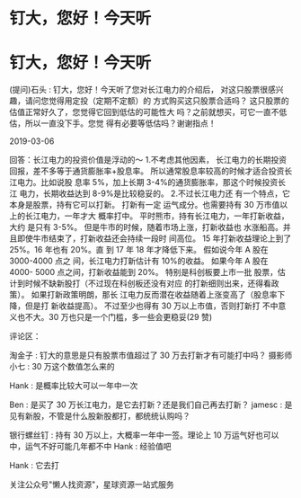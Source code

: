 # 钉大，您好！今天听

# 钉大，您好！今天听

(提问)石头 : 钉大，您好！今天听了您对长江电力的介绍后， 对这只股票很感兴趣，请问您觉得用定投（定期不定额）的 方式购买这只股票合适吗？ 这只股票的估值正常好久了，您觉得它回到低估的可能性大 吗？之前就想买，可它一直不低估，所以一直没下手。您觉 得有必要等低估吗？谢谢指点！

2019-03-06

回答：长江电力的投资价值是浮动的～ 1.不考虑其他因素， 长江电力的长期投资回报，差不多等于通货膨胀率+股息率。 所以通常股息率较高的时候才适合投资长江电力。比如说股 息率 5%，加上长期 3-4%的通货膨胀率，那这个时候投资长江 电力，长期收益达到 8-9%是比较稳妥的。 2.不过长江电力还 有一个特点，它本身是股票，持有它可以打新。 打新有一定 运气成分。也需要持有 30 万市值以上的长江电力，一年才大 概率打中。 平时熊市，持有长江电力，一年打新收益，大约 是只有 3-5%。 但是牛市的时候，随着市场上涨，打新收益也 水涨船高。并且即使牛市结束了，打新收益还会持续一段时 间高位。 15 年打新收益理论上到了 25%。16 年也有 20%。直 到 17 年 18 年才降低下来。 假如说今年 A 股在 3000-4000 点之 间，长江电力打新估计有 10%的收益。 如果今年 A 股在 4000- 5000 点之间，打新收益能到 20%。 特别是科创板要上市一批 股票，估计到时候不缺新股打（不过现在科创板还没有对应 的打新细则出来，还得看政策）。 如果打新政策明朗，那长 江电力反而潜在收益随着上涨变高了（股息率下降，但是打 新收益提高）。 不过至少也得有 30 万以上市值，否则打新打 不中意义也不大。30 万也只是一个门槛，多一些会更稳妥(29 赞)

评论区：

淘金子 : 钉大的意思是只有股票市值超过了 30 万去打新才有可能打中吗？ 摄影师小七 : 30 万这个数值怎么来的

Hank : 是概率比较大可以一年中一次

Ben : 是买了 30 万长江电力，是它去打新？还是我们自己再去打新？ jamesc : 是见有新股，不管是什么股新股都打，都统统认购吗？

银行螺丝钉 : 持有 30 万以上，大概率一年中一签。理论上 10 万运气好也可以中，运气不好可能几年都不中 Hank : 经验值吧

Hank : 它去打

关注公众号"懒人找资源"，星球资源一站式服务